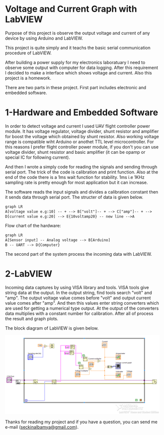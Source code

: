 # Voltage and Current Graph with LabVIEW

Purpose of this project is observe the output voltage and current of any device by using Arduino and LabVIEW.

This project is quite simply and it teachs the basic serial communication procedure of LabVIEW.

After building a power supply for my electronics laboratuary I need to observe some output with computer for data logging. After this requirement I decided to make a interface which shows voltage and current. Also this project is a homework.

There are two parts in these project. First part includes electronic and embedded software.

# 1-Hardware and Embedded Software
In order to detect voltage and current I used UAV flight controller power module. It has voltage regulator, voltage divider, shunt resistor and amplifier for boost the voltage which obtained by shunt resistor. Also working voltage range is compatible wiht Arduino or anothet TTL level microcontroller. For this reasons I prefer flight controller power module, if you don't you can use voltage divider, shunt resistor and basic amplifier (it can be opamp or special IC for following current).

And then I wrote a simply code for reading the signals and sending through serial port. The trick of the code is calibration and print function. Also at the end of the code there is a 1ms wait function for stability. 1ms i.e 1KHz sampling rate is pretty enough for most application but it can increase.

The software reads the input signals and divides a calibration constant then it sends data through serial port. The structer of data is given below.

```mermaid
graph LR
A[voltage value e.g:10] -- + --> B["volt"]-- + --> C["amp"]-- + --> D[current value e.g:20] --> E{10voltamp20} -- new line -->A
```

Flow chart of the hardware:

```mermaid
graph LR
A[Sensor input] -- Analog voltage --> B[Arduino]
B -- UART --> D{Computer}
```

The second part of the system process the incoming data with LabVIEW. 

# 2-LabVIEW

Incoming data captures by using VISA library and tools. VISA tools give string data at the output. In the output string, find tools search "volt" and "amp". The output voltage value comes before "volt" and output current value comes after "amp". And then this values enter string converters which are used for getting a numerical type output. At the output of the converters data multiplies with a constant number for calibration. After all of process the result and graph plots. 

The block diagram of LabVIEW is given below.

![enter image description here](https://raw.githubusercontent.com/seckinalbamya/Voltage-and-current-graph-LabVIEW/main/block_diagram.PNG)

Thanks for reading my project and if you have a question, you can send me e-mail (seckinalbamya@gmail.com).

